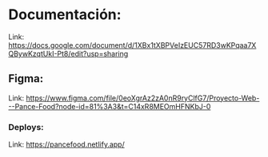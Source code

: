 # Documentación:

Link: https://docs.google.com/document/d/1XBx1tXBPVeIzEUC57RD3wKPqaa7XQBywKzqtUkI-Pt8/edit?usp=sharing 

## Figma:

Link: https://www.figma.com/file/0eoXgrAz2zA0nR9ryClfG7/Proyecto-Web---Pance-Food?node-id=81%3A3&t=C14xR8MEOmHFNKbJ-0

### Deploys:

Link: https://pancefood.netlify.app/


